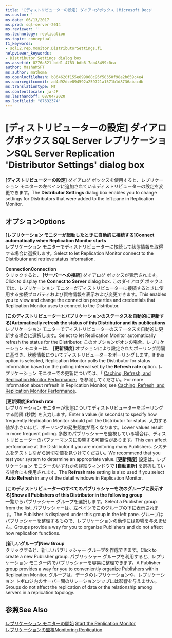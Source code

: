 ```yaml
---
title: '[ディストリビューターの設定] ダイアログボックス |Microsoft Docs'
ms.custom: ''
ms.date: 06/13/2017
ms.prod: sql-server-2014
ms.reviewer: ''
ms.technology: replication
ms.topic: conceptual
f1_keywords:
- sql12.rep.monitor.DistributorSettings.f1
helpviewer_keywords:
- Distributor Settings dialog box
ms.assetid: 8276a521-bdd1-4783-bdb6-7ab43499c0ca
author: MashaMSFT
ms.author: mathoma
ms.openlocfilehash: b864620f155e899868c95f58350f98e2b659c4e4
ms.sourcegitcommit: ad4d92dce894592a259721a1571b1d8736abacdb
ms.translationtype: MT
ms.contentlocale: ja-JP
ms.lasthandoff: 08/04/2020
ms.locfileid: "87632374"
---
```

# <a name="sql-server-replication-distributor-settings-dialog-box"></a><span data-ttu-id="4498c-102">[ディストリビューターの設定] ダイアログボックス SQL Server レプリケーション</span><span class="sxs-lookup"><span data-stu-id="4498c-102">SQL Server Replication 'Distributor Settings' dialog box</span></span>
  <span data-ttu-id="4498c-103">**[ディストリビューターの設定]** ダイアログ ボックスを使用すると、レプリケーション モニターの左ペインに追加されているディストリビューターの設定を変更できます。</span><span class="sxs-lookup"><span data-stu-id="4498c-103">The **Distributor Settings** dialog box enables you to change settings for Distributors that were added to the left pane in Replication Monitor.</span></span>  
  
## <a name="options"></a><span data-ttu-id="4498c-104">オプション</span><span class="sxs-lookup"><span data-stu-id="4498c-104">Options</span></span>  
 <span data-ttu-id="4498c-105">**[レプリケーション モニターが起動したときに自動的に接続する]**</span><span class="sxs-lookup"><span data-stu-id="4498c-105">**Connect automatically when Replication Monitor starts**</span></span>  
 <span data-ttu-id="4498c-106">レプリケーション モニターでディストリビューターに接続して状態情報を取得する場合に選択します。</span><span class="sxs-lookup"><span data-stu-id="4498c-106">Select to let Replication Monitor connect to the Distributor and retrieve status information.</span></span>  
  
 <span data-ttu-id="4498c-107">**Connection**</span><span class="sxs-lookup"><span data-stu-id="4498c-107">**Connection**</span></span>  
 <span data-ttu-id="4498c-108">クリックすると、 **[サーバーへの接続]** ダイアログ ボックスが表示されます。</span><span class="sxs-lookup"><span data-stu-id="4498c-108">Click to display the **Connect to Server** dialog box.</span></span> <span data-ttu-id="4498c-109">このダイアログ ボックスでは、レプリケーション モニターがディストリビューターに接続するときに使用する接続プロパティおよび資格情報を表示および変更できます。</span><span class="sxs-lookup"><span data-stu-id="4498c-109">This enables you to view and change the connection properties and credentials that Replication Monitor uses to connect to the Distributor.</span></span>  
  
 <span data-ttu-id="4498c-110">**[このディストリビューターとパブリケーションのステータスを自動的に更新する]**</span><span class="sxs-lookup"><span data-stu-id="4498c-110">**Automatically refresh the status of this Distributor and its publications**</span></span>  
 <span data-ttu-id="4498c-111">レプリケーション モニターでディストリビューターのステータスを自動的に更新する場合に選択します。</span><span class="sxs-lookup"><span data-stu-id="4498c-111">Select to let Replication Monitor automatically refresh the status for the Distributor.</span></span> <span data-ttu-id="4498c-112">このオプションがオンの場合、レプリケーション モニターは、 **[更新頻度]** オプションにより設定されたポーリング間隔に基づき、状態情報についてディストリビューターをポーリングします。</span><span class="sxs-lookup"><span data-stu-id="4498c-112">If this option is selected, Replication Monitor polls the Distributor for status information based on the polling interval set by the **Refresh rate** option.</span></span> <span data-ttu-id="4498c-113">レプリケーション モニターでの更新については、「 [Caching, Refresh, and Replication Monitor Performance](monitor/caching-refresh-and-replication-monitor-performance.md)」を参照してください。</span><span class="sxs-lookup"><span data-stu-id="4498c-113">For more information about refresh in Replication Monitor, see [Caching, Refresh, and Replication Monitor Performance](monitor/caching-refresh-and-replication-monitor-performance.md).</span></span>  
  
 <span data-ttu-id="4498c-114">**[更新頻度]**</span><span class="sxs-lookup"><span data-stu-id="4498c-114">**Refresh rate**</span></span>  
 <span data-ttu-id="4498c-115">レプリケーション モニターが状態についてディストリビューターをポーリングする間隔 (秒数) を入力します。</span><span class="sxs-lookup"><span data-stu-id="4498c-115">Enter a value (in seconds) to specify how frequently Replication Monitor should poll the Distributor for status.</span></span> <span data-ttu-id="4498c-116">入力する値が小さいほど、ポーリングの発生頻度が高くなります。</span><span class="sxs-lookup"><span data-stu-id="4498c-116">Lower values result in more frequent polling.</span></span> <span data-ttu-id="4498c-117">多数のパブリッシャーを監視している場合は、ディストリビューターのパフォーマンスに影響する可能性があります。</span><span class="sxs-lookup"><span data-stu-id="4498c-117">This can affect performance at the Distributor if you are monitoring many Publishers.</span></span> <span data-ttu-id="4498c-118">システムをテストしながら適切な値を見つけてください。</span><span class="sxs-lookup"><span data-stu-id="4498c-118">We recommend that you test your system to determine an appropriate value.</span></span> <span data-ttu-id="4498c-119">**[更新頻度]** 設定は、レプリケーション モニターのいずれかの詳細ウィンドウで **[自動更新]** を選択している場合にも使用されます。</span><span class="sxs-lookup"><span data-stu-id="4498c-119">The **Refresh rate** setting is also used if you select **Auto Refresh** in any of the detail windows in Replication Monitor.</span></span>  
  
 <span data-ttu-id="4498c-120">**[このディストリビューターのすべてのパブリッシャーを次のグループに表示する]**</span><span class="sxs-lookup"><span data-stu-id="4498c-120">**Show all Publishers of this Distributor in the following group**</span></span>  
 <span data-ttu-id="4498c-121">一覧からパブリッシャー グループを選択します。</span><span class="sxs-lookup"><span data-stu-id="4498c-121">Select a Publisher group from the list.</span></span> <span data-ttu-id="4498c-122">パブリッシャーは、左ペインでこのグループの下に表示されます。</span><span class="sxs-lookup"><span data-stu-id="4498c-122">The Publisher is displayed under this group in the left pane.</span></span> <span data-ttu-id="4498c-123">グループはパブリッシャーを整理するもので、レプリケーションの動作には影響を与えません。</span><span class="sxs-lookup"><span data-stu-id="4498c-123">Groups provide a way for you to organize Publishers and do not affect how replication functions.</span></span>  
  
 <span data-ttu-id="4498c-124">**[新しいグループ]**</span><span class="sxs-lookup"><span data-stu-id="4498c-124">**New Group**</span></span>  
 <span data-ttu-id="4498c-125">クリックすると、新しいパブリッシャー グループを作成できます。</span><span class="sxs-lookup"><span data-stu-id="4498c-125">Click to create a new Publisher group.</span></span> <span data-ttu-id="4498c-126">パブリッシャー グループを利用すると、レプリケーション モニター内でパブリッシャーを容易に整理できます。</span><span class="sxs-lookup"><span data-stu-id="4498c-126">A Publisher group provides a way for you to conveniently organize Publishers within Replication Monitor.</span></span> <span data-ttu-id="4498c-127">グループは、データのレプリケーションや、レプリケーション トポロジ内のサーバー間のリレーションシップには影響を与えません。</span><span class="sxs-lookup"><span data-stu-id="4498c-127">Groups do not affect the replication of data or the relationship among servers in a replication topology.</span></span>  
  
## <a name="see-also"></a><span data-ttu-id="4498c-128">参照</span><span class="sxs-lookup"><span data-stu-id="4498c-128">See Also</span></span>  
 <span data-ttu-id="4498c-129">[レプリケーション モニターの開始](monitor/start-the-replication-monitor.md) </span><span class="sxs-lookup"><span data-stu-id="4498c-129">[Start the Replication Monitor](monitor/start-the-replication-monitor.md) </span></span>  
 [<span data-ttu-id="4498c-130">レプリケーションの監視</span><span class="sxs-lookup"><span data-stu-id="4498c-130">Monitoring Replication</span></span>](monitoring-replication.md)  
  
  
